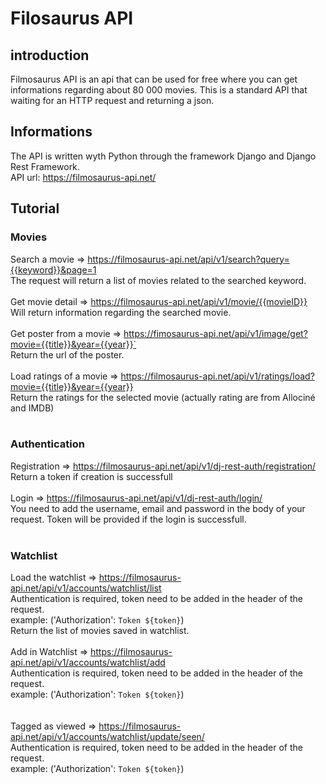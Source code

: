 # Filosaurus API

## introduction
Filmosaurus API is an api that can be used for free where you can get informations regarding about 80 000 movies. This is a standard API that waiting for an HTTP request and returning a json.

## Informations
The API is written wyth Python through the framework Django and Django Rest Framework.<br>
API url: https://filmosaurus-api.net/ <br>

## Tutorial

### Movies
Search a movie => https://filmosaurus-api.net/api/v1/search?query={{keyword}}&page=1 <br>
The request will return a list of movies related to the searched keyword.
<br>
<br>
Get movie detail => https://filmosaurus-api.net/api/v1/movie/{{movieID}} <br>
Will return information regarding the searched movie.
<br>
<br>
Get poster from a movie => https://fimosaurus-api.net/api/v1/image/get?movie={{title}}&year={{year}}`<br>
Return the url of the poster.
<br>
<br>
Load ratings of a movie => https://filmosaurus-api.net/api/v1/ratings/load?movie={{title}}&year={{year}} <br>
Return the ratings for the selected movie (actually rating are from Allociné and IMDB)
<br>
<br>

### Authentication
Registration => https://filmosaurus-api.net/api/v1/dj-rest-auth/registration/ <br>
Return a token if creation is successfull
<br>
<br>
Login => https://filmosaurus-api.net/api/v1/dj-rest-auth/login/ <br>
You need to add the username, email and password in the body of your request. Token will be provided if the login is successfull.
<br>
<br>

### Watchlist
Load the watchlist => https://filmosaurus-api.net/api/v1/accounts/watchlist/list <br>
Authentication is required, token need to be added in the header of the request. <br>
example: ('Authorization': `Token ${token}`)<br>
Return the list of movies saved in watchlist.
<br>
<br>
Add in Watchlist => https://filmosaurus-api.net/api/v1/accounts/watchlist/add <br>
Authentication is required, token need to be added in the header of the request. <br>
example: ('Authorization': `Token ${token}`)<br>
<br>
<br>
Tagged as viewed => https://filmosaurus-api.net/api/v1/accounts/watchlist/update/seen/ <br>
Authentication is required, token need to be added in the header of the request. <br>
example: ('Authorization': `Token ${token}`)<br>